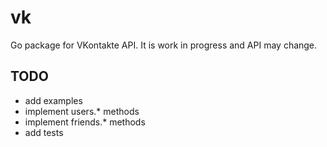 # vk

Go package for VKontakte API. It is work in progress and API may change.

## TODO

- add examples
- implement users.\* methods
- implement friends.\* methods
- add tests
